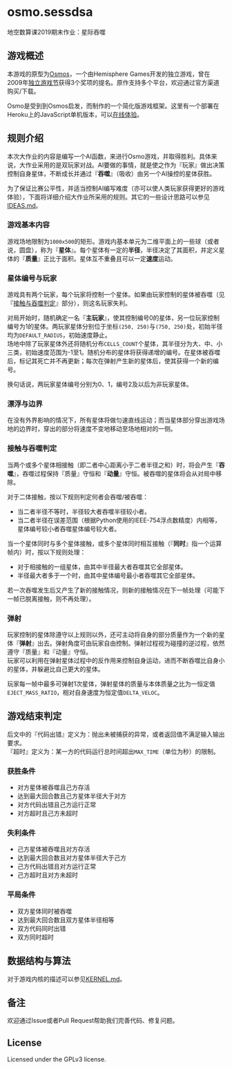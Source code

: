 # osmo.sessdsa

地空数算课2019期末作业：星际吞噬

## 游戏概述

本游戏的原型为[Osmos](https://www.osmos-game.com/)，一个由Hemisphere Games开发的独立游戏，曾在2009年[独立游戏节](https://zh.wikipedia.org/独立游戏节)获得3个奖项的提名。原作支持多个平台，欢迎通过官方渠道购买/下载。

Osmo是受到到Osmos启发，而制作的一个简化版游戏框架。这里有一个部署在Heroku上的JavaScript单机版本，可以[在线体验](https://osmoss.herokuapp.com/)。

## 规则介绍

本次大作业的内容是编写一个AI函数，来进行Osmo游戏，并取得胜利。具体来说，大作业采用的是双玩家对战。AI要做的事情，就是使之作为『玩家』做出决策控制自身星体，不断成长并通过『**吞噬**』（吸收）由另一个AI操控的星体获胜。

为了保证比赛公平性，并适当控制AI编写难度（亦可以使人类玩家获得更好的游戏体验），下面将详细介绍大作业所采用的规则。其它的一些设计思路可以参见[IDEAS.md](IDEAS.md)。

### 游戏基本内容

游戏场地限制为`1000x500`的矩形。游戏内基本单元为二维平面上的一些球（或者说，圆盘），称为『**星体**』。每个星体有一定的**半径**，半径决定了其面积，并定义星体的『**质量**』正比于面积。星体互不重叠且可以一定**速度**运动。

### 星体编号与玩家

游戏具有两个玩家，每个玩家将控制一个星体。如果由玩家控制的星体被吞噬（见『[接触与吞噬判定](#接触与吞噬判定)』部分），则这名玩家失利。

对局开始时，随机确定一名『**主玩家**』，使其控制编号0的星体，另一位玩家控制编号为1的星体。两玩家星体分别位于坐标`(250, 250)`与`(750, 250)`处，初始半径均为`DEFAULT_RADIUS`，初始速度静止。  
场地中除了玩家星体外还将随机分布`CELLS_COUNT`个星体，其半径分为大、中、小三类，初始速度范围为-1至1。随机分布的星体将获得递增的编号。在星体被吞噬后，标记其死亡并不再更新；每次在弹射产生新的星体后，使其获得一个新的编号。

换句话说，两玩家星体编号分别为0、1，编号2及以后为非玩家星体。

### 漂浮与边界

在没有外界影响的情况下，所有星体将做匀速直线运动；而当星体部分穿出游戏场地的边界时，穿出的部分将速度不变地移动至场地相对的一侧。

### 接触与吞噬判定

当两个或多个星体相接触（即二者中心距离小于二者半径之和）时，将会产生『**吞噬**』，吞噬过程保持『质量』守恒和『**动量**』守恒。被吞噬的星体将会从对局中移除。  

对于二体接触，按以下规则判定何者会吞噬/被吞噬：
- 当二者半径不等时，半径较大者吞噬半径较小者。
- 当二者半径在误差范围（根据Python使用的IEEE-754浮点数精度）内相等，星体编号较小者吞噬星体编号较大者。

当一个星体同时与多个星体接触，或多个星体同时相互接触（『**同时**』指一个运算帧内）时，按以下规则处理：
- 对于相接触的一组星体，由其中半径最大者吞噬其它全部星体。
- 半径最大者多于一个时，由其中星体编号最小者吞噬其它全部星体。

若一次吞噬发生后又产生了新的接触情况，则新的接触情况在下一帧处理（可能下一帧已脱离接触，则不再处理）。

### 弹射

玩家控制的星体除遵守以上规则以外，还可主动将自身的部分质量作为一个新的星体『**弹射**』出去。弹射角度可由玩家自由控制。弹射过程视为碰撞的逆过程，依然遵守『质量』和『动量』守恒。  
玩家可以利用在弹射星体过程中的反作用来控制自身运动，进而不断吞噬比自身小的星体，并躲避比自己更大的星体。

玩家每一帧中最多可弹射1次星体，弹射星体的质量与本体质量之比为一恒定值`EJECT_MASS_RATIO`，相对自身速度为恒定值`DELTA_VELOC`。

## 游戏结束判定

后文中的『代码出错』定义为：抛出未被捕获的异常，或者返回值不满足输入输出要求。  
『超时』定义为：某一方的代码运行总时间超出`MAX_TIME`（单位为秒）的限制。

### 获胜条件

- 对方星体被吞噬且己方存活
- 达到最大回合数且己方星体半径大于对方
- 对方代码出错且己方运行正常
- 对方超时且己方未超时

### 失利条件

- 己方星体被吞噬且对方存活
- 达到最大回合数且对方星体半径大于己方
- 己方代码出错且对方运行正常
- 己方超时且对方未超时

### 平局条件

- 双方星体同时被吞噬
- 达到最大回合数且双方星体半径相等
- 双方代码同时出错
- 双方同时超时

## 数据结构与算法

对于游戏内核的描述可以参见[KERNEL.md](KERNEL.md)。

## 备注

欢迎通过Issue或者Pull Request帮助我们完善代码、修复问题。

## License

Licensed under the GPLv3 license.
